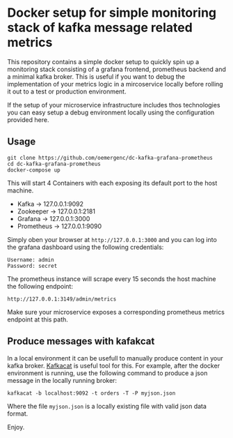 # Docker setup for simple monitoring stack of kafka message related metrics 
This repository contains a simple docker setup to quickly spin up a 
monitoring stack consisting of a grafana frontend, prometheus backend and a minimal kafka broker.
This is useful if you want to debug the implementation of your metrics logic in
a mircoservice locally before rolling it out to a test or production environment.

If the setup of your microservice infrastructure includes thos technologies you can easy setup a debug environment 
locally using the configuration provided here.

## Usage
```
git clone https://github.com/oemergenc/dc-kafka-grafana-prometheus
cd dc-kafka-grafana-prometheus
docker-compose up
```
This will start 4 Containers with each exposing its default port to the host machine.
* Kafka -> 127.0.0.1:9092
* Zookeeper -> 127.0.0.1:2181
* Grafana -> 127.0.0.1:3000
* Prometheus -> 127.0.0.1:9090

Simply oben your browser at `http://127.0.0.1:3000` and you can log into the grafana dashboard using the following credentials:
```
Username: admin
Password: secret
```
The prometheus instance will scrape every 15 seconds the host machine the following endpoint:
```
http://127.0.0.1:3149/admin/metrics
```
Make sure your microservice exposes a corresponding prometheus metrics endpoint at this path.

## Produce messages with kafakcat
In a local environment it can be usefull to manually produce content in your kafka broker. 
[Kafkacat](https://github.com/edenhill/kafkacat) is useful tool for this. For example, 
after the docker environment is running, use the following command to produce a json message in the locally running broker:
```
kafkacat -b localhost:9092 -t orders -T -P myjson.json
```
Where the file `myjson.json` is a locally existing file with valid json data format.

Enjoy.
